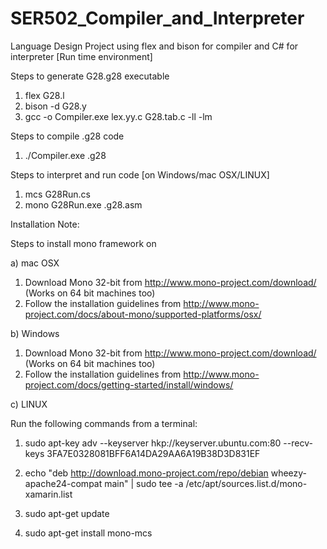 # SER502_Compiler_and_Interpreter
Language Design Project using flex and bison for compiler and C# for interpreter [Run time environment]

Steps to generate G28.g28 executable

1. flex G28.l
2. bison -d G28.y
3. gcc -o Compiler.exe lex.yy.c G28.tab.c -ll -lm

Steps to compile .g28 code

1. ./Compiler.exe <file-name>.g28

Steps to interpret and run code [on Windows/mac OSX/LINUX]

1. mcs G28Run.cs
2. mono G28Run.exe <file-name>.g28.asm


Installation Note:

Steps to install mono framework on 

a) mac OSX

1. Download Mono 32-bit from http://www.mono-project.com/download/  (Works on 64 bit machines too)
2. Follow the installation guidelines from http://www.mono-project.com/docs/about-mono/supported-platforms/osx/

b) Windows

1. Download Mono 32-bit from http://www.mono-project.com/download/  (Works on 64 bit machines too)
2. Follow the installation guidelines from http://www.mono-project.com/docs/getting-started/install/windows/ 

c) LINUX

Run the following commands from a terminal:

1) sudo apt-key adv --keyserver hkp://keyserver.ubuntu.com:80 --recv-keys 3FA7E0328081BFF6A14DA29AA6A19B38D3D831EF

2) echo "deb http://download.mono-project.com/repo/debian wheezy-apache24-compat main" | sudo tee -a /etc/apt/sources.list.d/mono-xamarin.list

3) sudo apt-get update

4) sudo apt-get install mono-mcs

